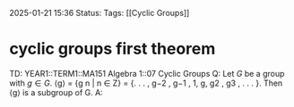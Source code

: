 2025-01-21 15:36
Status: 
Tags: [[Cyclic Groups]]
# cyclic groups first theorem

TD: YEAR1::TERM1::MA151 Algebra 1::07 Cyclic Groups
Q: Let $G$ be a group with $g\in G$. ⟨g⟩ = {g n | n ∈ Z} = {. . . , g−2 , g−1 , 1, g, g2 , g3 , . . . }. Then ⟨g⟩ is a subgroup of G.
A: 